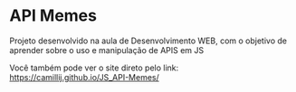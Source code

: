# API Memes
Projeto desenvolvido na aula de Desenvolvimento WEB, com o objetivo de aprender sobre o uso e manipulação de APIS em JS 

Você também pode ver o site direto pelo link: https://camillij.github.io/JS_API-Memes/
